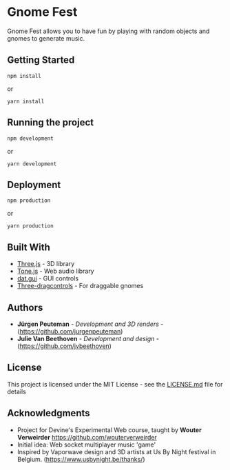 # Gnome Fest
Gnome Fest allows you to have fun by playing with random objects and gnomes to generate music.

## Getting Started
```
npm install
```
or 
```
yarn install
```

## Running the project
```
npm development
```
or  
```
yarn development
```


## Deployment

```
npm production
```
or
```
yarn production
```

## Built With

* [Three.js](https://threejs.org/) - 3D library
* [Tone.js](https://tonejs.github.io/) - Web audio library
* [dat.gui](https://github.com/dataarts/dat.gui) - GUI controls
* [Three-dragcontrols](https://www.npmjs.com/package/three-dragcontrols) - For draggable gnomes

## Authors

* **Jürgen Peuteman** - *Development and 3D renders* - (https://github.com/jurgenpeuteman)
* **Julie Van Beethoven** - *Development and design* - (https://github.com/jvbeethoven)

## License

This project is licensed under the MIT License - see the [LICENSE.md](LICENSE.md) file for details

## Acknowledgments

* Project for Devine's Experimental Web course, taught by **Wouter Verweirder** https://github.com/wouterverweirder
* Initial idea: Web socket multiplayer music 'game' 
* Inspired by Vaporwave design and 3D artists at Us By Night festival in Belgium. (https://www.usbynight.be/thanks/)

